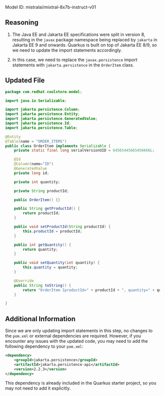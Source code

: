 Model ID: mistralai/mixtral-8x7b-instruct-v01

## Reasoning

1. The Java EE and Jakarta EE specifications were split in version 8, resulting in the `javax` package namespace being replaced by `jakarta` in Jakarta EE 9 and onwards. Quarkus is built on top of Jakarta EE 8/9, so we need to update the import statements accordingly.

2. In this case, we need to replace the `javax.persistence` import statements with `jakarta.persistence` in the `OrderItem` class.

## Updated File

```java
package com.redhat.coolstore.model;

import java.io.Serializable;

import jakarta.persistence.Column;
import jakarta.persistence.Entity;
import jakarta.persistence.GeneratedValue;
import jakarta.persistence.Id;
import jakarta.persistence.Table;

@Entity
@Table(name = "ORDER_ITEMS")
public class OrderItem implements Serializable {
	private static final long serialVersionUID = 64565445665456666L;

	@Id
	@Column(name="ID")
	@GeneratedValue
	private long id;

	private int quantity;

	private String productId;

	public OrderItem() {}

	public String getProductId() {
		return productId;
	}

	public void setProductId(String productId) {
		this.productId = productId;
	}

	public int getQuantity() {
		return quantity;
	}

	public void setQuantity(int quantity) {
		this.quantity = quantity;
	}

	@Override
	public String toString() {
		return "OrderItem [productId=" + productId + ", quantity=" + quantity + "]";
	}

}
```

## Additional Information

Since we are only updating import statements in this step, no changes to the `pom.xml` or external dependencies are required. However, if you encounter any issues with the updated code, you may need to add the following dependency to your `pom.xml`:

```xml
<dependency>
    <groupId>jakarta.persistence</groupId>
    <artifactId>jakarta.persistence-api</artifactId>
    <version>2.2.3</version>
</dependency>
```

This dependency is already included in the Quarkus starter project, so you may not need to add it explicitly.